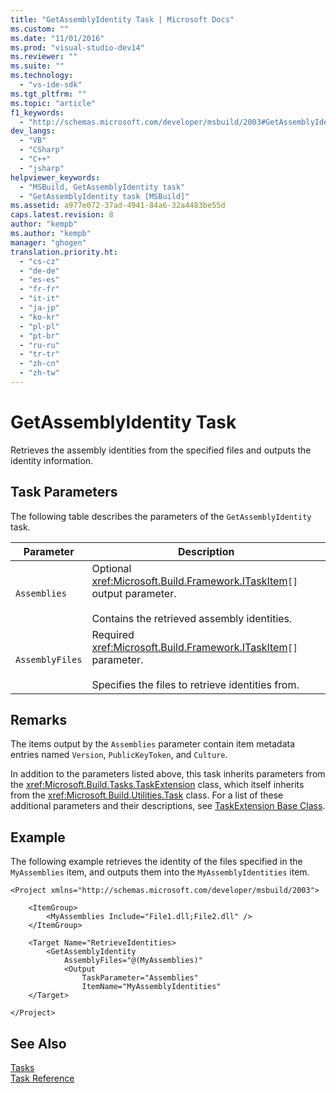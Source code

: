 ```yaml
---
title: "GetAssemblyIdentity Task | Microsoft Docs"
ms.custom: ""
ms.date: "11/01/2016"
ms.prod: "visual-studio-dev14"
ms.reviewer: ""
ms.suite: ""
ms.technology: 
  - "vs-ide-sdk"
ms.tgt_pltfrm: ""
ms.topic: "article"
f1_keywords: 
  - "http://schemas.microsoft.com/developer/msbuild/2003#GetAssemblyIdentity"
dev_langs: 
  - "VB"
  - "CSharp"
  - "C++"
  - "jsharp"
helpviewer_keywords: 
  - "MSBuild, GetAssemblyIdentity task"
  - "GetAssemblyIdentity task [MSBuild]"
ms.assetid: a977e072-37ad-4941-84a6-32a4483be55d
caps.latest.revision: 8
author: "kempb"
ms.author: "kempb"
manager: "ghogen"
translation.priority.ht: 
  - "cs-cz"
  - "de-de"
  - "es-es"
  - "fr-fr"
  - "it-it"
  - "ja-jp"
  - "ko-kr"
  - "pl-pl"
  - "pt-br"
  - "ru-ru"
  - "tr-tr"
  - "zh-cn"
  - "zh-tw"
---
```

# GetAssemblyIdentity Task
Retrieves the assembly identities from the specified files and outputs the identity information.  
  
## Task Parameters  
 The following table describes the parameters of the `GetAssemblyIdentity` task.  
  
|Parameter|Description|  
|---------------|-----------------|  
|`Assemblies`|Optional <xref:Microsoft.Build.Framework.ITaskItem>`[]` output parameter.<br /><br /> Contains the retrieved assembly identities.|  
|`AssemblyFiles`|Required <xref:Microsoft.Build.Framework.ITaskItem>`[]` parameter.<br /><br /> Specifies the files to retrieve identities from.|  
  
## Remarks  
 The items output by the `Assemblies` parameter contain item metadata entries named `Version`, `PublicKeyToken`, and `Culture`.  
  
 In addition to the parameters listed above, this task inherits parameters from the <xref:Microsoft.Build.Tasks.TaskExtension> class, which itself inherits from the <xref:Microsoft.Build.Utilities.Task> class. For a list of these additional parameters and their descriptions, see [TaskExtension Base Class](../msbuild/taskextension-base-class.md).  
  
## Example  
 The following example retrieves the identity of the files specified in the `MyAssemblies` item, and outputs them into the `MyAssemblyIdentities` item.  
  
```  
<Project xmlns="http://schemas.microsoft.com/developer/msbuild/2003">  
  
    <ItemGroup>  
        <MyAssemblies Include="File1.dll;File2.dll" />  
    </ItemGroup>  
  
    <Target Name="RetrieveIdentities>  
        <GetAssemblyIdentity  
            AssemblyFiles="@(MyAssemblies)"  
            <Output  
                TaskParameter="Assemblies"  
                ItemName="MyAssemblyIdentities"  
    </Target>  
  
</Project>  
```  
  
## See Also  
 [Tasks](../msbuild/msbuild-tasks.md)   
 [Task Reference](../msbuild/msbuild-task-reference.md)